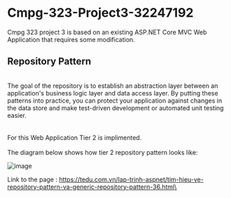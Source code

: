 # Cmpg-323-Project3-32247192
Cmpg 323 project 3 is based on an existing ASP.NET Core MVC Web Application that requires some modification.

## Repository Pattern 
<br />The goal of the repository  is to establish an abstraction layer between an application's business logic layer and data access layer.
By putting these patterns into practice, you can protect your application against changes in the data store and make test-driven development or automated unit testing easier.
<br />
<br />
<br />For this Web Application Tier 2 is implimented.
<br />
<br />The diagram below shows how tier 2 repository pattern looks like:


![image](https://user-images.githubusercontent.com/88322853/192627664-007faaeb-719d-4ae4-9e25-1e0a6f61e3ae.png)

Link to the page : https://tedu.com.vn/lap-trinh-aspnet/tim-hieu-ve-repository-pattern-va-generic-repository-pattern-36.html\




